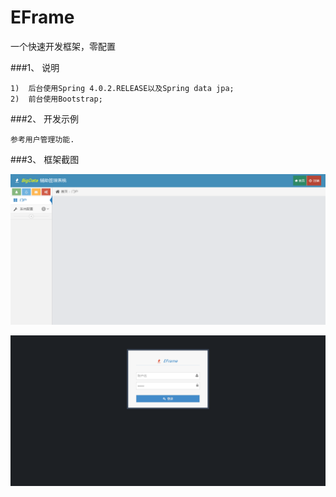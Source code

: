 ﻿EFrame
=============

一个快速开发框架，零配置

###1、	说明
	
	1)	后台使用Spring 4.0.2.RELEASE以及Spring data jpa;
	2)	前台使用Bootstrap;
	
	
###2、	开发示例
	
	参考用户管理功能.
	

###3、	框架截图
	
![](https://github.com/SeekerResource/EFrame/raw/master/docs/login.png)

![](https://github.com/SeekerResource/EFrame/raw/master/docs/home.png)